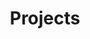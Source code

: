 ---
linktitle: Projects
title: Projects
Description: A Project is a place in PlaidCloud to manage a set of functions and data objects that serve a business purpose. For example, a Project could be BOM_Build, which is a set of workflows, tables, data imports, and so on that all work together to build the Bill of Materials. A Project is used exclusively in data management and does not include the display of data through a dashboard.
weight: 1.0
---
